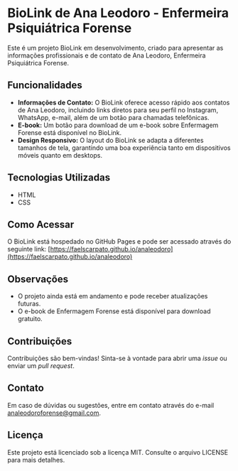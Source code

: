 # BioLink de Ana Leodoro - Enfermeira Psiquiátrica Forense

Este é um projeto BioLink em desenvolvimento, criado para apresentar as informações profissionais e de contato de Ana Leodoro, Enfermeira Psiquiátrica Forense.

## Funcionalidades

* **Informações de Contato:** O BioLink oferece acesso rápido aos contatos de Ana Leodoro, incluindo links diretos para seu perfil no Instagram, WhatsApp, e-mail, além de um botão para chamadas telefônicas.
* **E-book:** Um botão para download de um e-book sobre Enfermagem Forense está disponível no BioLink.
* **Design Responsivo:** O layout do BioLink se adapta a diferentes tamanhos de tela, garantindo uma boa experiência tanto em dispositivos móveis quanto em desktops.

## Tecnologias Utilizadas

* HTML
* CSS

## Como Acessar

O BioLink está hospedado no GitHub Pages e pode ser acessado através do seguinte link: [https://faelscarpato.github.io/analeodoro](https://faelscarpato.github.io/analeodoro)

## Observações

* O projeto ainda está em andamento e pode receber atualizações futuras.
* O e-book de Enfermagem Forense está disponível para download gratuito.

## Contribuições

Contribuições são bem-vindas! Sinta-se à vontade para abrir uma *issue* ou enviar um *pull request*.

## Contato

Em caso de dúvidas ou sugestões, entre em contato através do e-mail analeodoroforense@gmail.com.

## Licença

Este projeto está licenciado sob a licença MIT. Consulte o arquivo LICENSE para mais detalhes.
